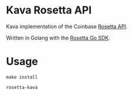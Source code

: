 # Kava Rosetta API

Kava implementation of the Coinbase [Rosetta API](https://www.rosetta-api.org/).

Written in Golang with the [Rosetta Go SDK](https://github.com/coinbase/rosetta-sdk-go).

# Usage
```
make install

rosetta-kava
```
